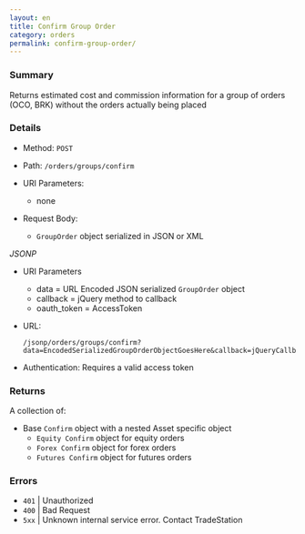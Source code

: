 ```yaml
---
layout: en
title: Confirm Group Order
category: orders
permalink: confirm-group-order/
---
```


### Summary

Returns estimated cost and commission information for a group of orders (OCO, BRK) without the orders actually being placed

### Details

* Method: `POST`
* Path: `/orders/groups/confirm`
* URI Parameters:

  * none
* Request Body:

  * `GroupOrder` object serialized in JSON or XML

*JSONP*

* URI Parameters
  * data = URL Encoded JSON serialized `GroupOrder` object
  * callback = jQuery method to callback
  * oauth_token = AccessToken
* URL:

      /jsonp/orders/groups/confirm?data=EncodedSerializedGroupOrderObjectGoesHere&callback=jQueryCallbackGoesHere&oauth_token=AccessTokenGoesHere
* Authentication: Requires a valid access token

### Returns

A collection of:

* Base `Confirm` object with a nested Asset specific object
  * `Equity Confirm` object for equity orders
  * `Forex Confirm` object for forex orders
  * `Futures Confirm` object for futures orders

### Errors

* `401` | Unauthorized
* `400` | Bad Request
* `5xx` | Unknown internal service error. Contact TradeStation